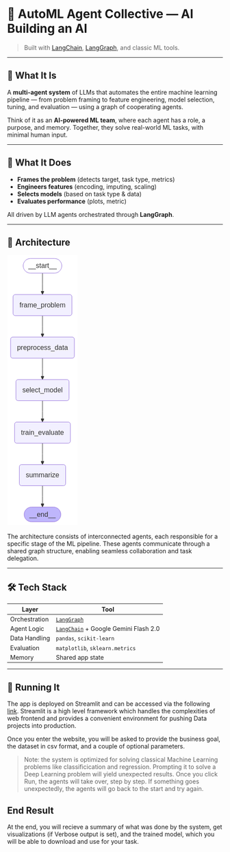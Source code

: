 # 🤖 AutoML Agent Collective — AI Building an AI

> Built with [LangChain](https://www.langchain.com/), [LangGraph](https://www.langgraph.dev/), and classic ML tools.

---

## 🧠 What It Is

A **multi-agent system** of LLMs that automates the entire machine learning pipeline — from problem framing to feature engineering, model selection, tuning, and evaluation — using a graph of cooperating agents.

Think of it as an **AI-powered ML team**, where each agent has a role, a purpose, and memory. Together, they solve real-world ML tasks, with minimal human input.

---

## 🎯 What It Does

- **Frames the problem** (detects target, task type, metrics)
- **Engineers features** (encoding, imputing, scaling)
- **Selects models** (based on task type & data)
- **Evaluates performance** (plots, metric)

All driven by LLM agents orchestrated through **LangGraph**.

---

## 🧱 Architecture

![System Architecture](assets/graph.png)

The architecture consists of interconnected agents, each responsible for a specific stage of the ML pipeline. These agents communicate through a shared graph structure, enabling seamless collaboration and task delegation.

---

## 🛠️ Tech Stack

| Layer         | Tool                             |
|---------------|----------------------------------|
| Orchestration | [`LangGraph`](https://www.langgraph.dev/)      |
| Agent Logic   | [`LangChain`](https://www.langchain.com/) + Google Gemini Flash 2.0 |
| Data Handling | `pandas`, `scikit-learn`         |
| Evaluation    | `matplotlib`, `sklearn.metrics`  |
| Memory        | Shared app state |

---

## 🚀 Running It

The app is deployed on Streamlit and can be accessed via the following [link](https://aregspz-automl-agent-collective-main-naqz5l.streamlit.app/). Streamlit is a high level framework which handles the complexities of web frontend and provides a convenient environment for pushing Data projects into production.

Once you enter the website, you will be asked to provide the business goal, the dataset in csv format, and a couple of optional parameters.
> Note: the system is optimized for solving classical Machine Learning problems like classificication and regression. Prompting it to solve a Deep Learning problem will yield unexpected results.
Once you click Run, the agents will take over, step by step. If something goes unexpectedly, the agents will go back to the start and try again.


## End Result

At the end, you will recieve a summary of what was done by the system, get visualizations (if Verbose output is set), and the trained model, which you will be able to download and use for your task.